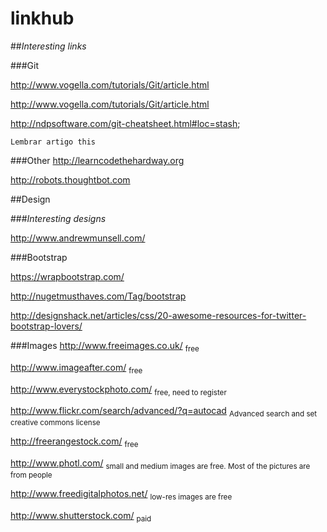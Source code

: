 linkhub
=======

##*Interesting links*

###Git

http://www.vogella.com/tutorials/Git/article.html

http://www.vogella.com/tutorials/Git/article.html

http://ndpsoftware.com/git-cheatsheet.html#loc=stash;

    Lembrar artigo this

###Other
http://learncodethehardway.org

http://robots.thoughtbot.com



##Design

###*Interesting designs*

http://www.andrewmunsell.com/

###Bootstrap

https://wrapbootstrap.com/

http://nugetmusthaves.com/Tag/bootstrap

http://designshack.net/articles/css/20-awesome-resources-for-twitter-bootstrap-lovers/

###Images
http://www.freeimages.co.uk/ <sub>free</sub>

http://www.imageafter.com/ <sub>free</sub>

http://www.everystockphoto.com/ <sub>free, need to register</sub>

http://www.flickr.com/search/advanced/?q=autocad <sub>Advanced search and set creative commons license</sub>

http://freerangestock.com/ <sub>free</sub>

http://www.photl.com/ <sub>small and medium images are free. Most of the pictures are from people</sub>

http://www.freedigitalphotos.net/ <sub>low-res images are free</sub>

http://www.shutterstock.com/ <sub>paid</sub>
<sub></sub>
